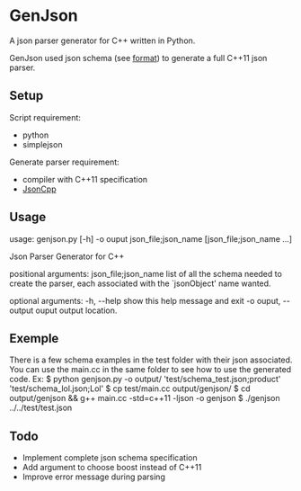 GenJson
=======
A json parser generator for C++ written in Python.

GenJson used json schema (see [format][1]) to generate a full C++11 json parser.

Setup
-----
Script requirement:
* python
* simplejson

Generate parser requirement:
* compiler with C++11 specification
* [JsonCpp][2]

Usage
-----
usage: genjson.py [-h] -o ouput json_file;json_name [json_file;json_name ...]

Json Parser Generator for C++

positional arguments:
  json_file;json_name   list of all the schema needed to create the parser,
                        each associated with the `jsonObject' name wanted.

optional arguments:
  -h, --help            show this help message and exit
  -o ouput, --output ouput
                        output location.

Exemple
-------

There is a few schema examples in the test folder with their json associated.
You can use the main.cc in the same folder to see how to use the generated code.
Ex:
  $ python genjson.py -o output/ 'test/schema_test.json;product' 'test/schema_lol.json;Lol'
  $ cp test/main.cc output/genjson/
  $ cd output/genjson && g++ main.cc -std=c++11 -ljson -o genjson
  $ ./genjson ../../test/test.json


Todo
----

* Implement complete json schema specification
* Add argument to choose boost instead of C++11
* Improve error message during parsing

[1]: http://json-schema.org/
[2]: http://jsoncpp.sourceforge.net





